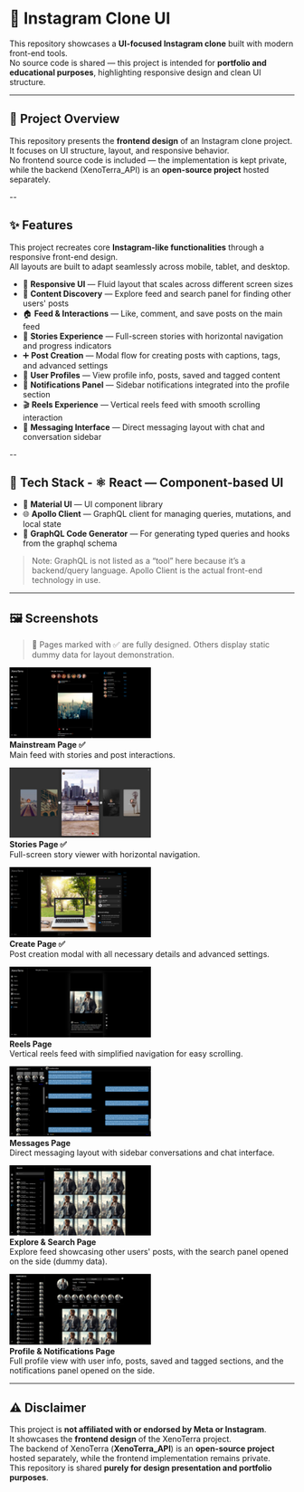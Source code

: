 # 📱 Instagram Clone UI

This repository showcases a **UI-focused Instagram clone** built with modern front-end tools.  
No source code is shared — this project is intended for **portfolio and educational purposes**, highlighting responsive design and clean UI structure.

---

## 📌 Project Overview

This repository presents the **frontend design** of an Instagram clone project.  
It focuses on UI structure, layout, and responsive behavior.  
No frontend source code is included — the implementation is kept private, while the backend (XenoTerra_API) is an **open-source project** hosted separately.

--

## ✨ Features

This project recreates core **Instagram-like functionalities** through a responsive front-end design.  
All layouts are built to adapt seamlessly across mobile, tablet, and desktop.

- 📱 **Responsive UI** — Fluid layout that scales across different screen sizes  
- 🧭 **Content Discovery** — Explore feed and search panel for finding other users' posts  
- 🏠 **Feed & Interactions** — Like, comment, and save posts on the main feed  
- 📖 **Stories Experience** — Full-screen stories with horizontal navigation and progress indicators  
- ➕ **Post Creation** — Modal flow for creating posts with captions, tags, and advanced settings  
- 👤 **User Profiles** — View profile info, posts, saved and tagged content  
- 🔔 **Notifications Panel** — Sidebar notifications integrated into the profile section  
- 🎬 **Reels Experience** — Vertical reels feed with smooth scrolling interaction  
- 💬 **Messaging Interface** — Direct messaging layout with chat and conversation sidebar

--

## 🧰 Tech Stack - ⚛️ **React** — Component-based UI
- 🎨 **Material UI** — UI component library
- 🌐 **Apollo Client** — GraphQL client for managing queries, mutations, and local state 
- 🧾 **GraphQL Code Generator** — For generating typed queries and hooks from the graphql schema

> Note: GraphQL is not listed as a “tool” here because it’s a backend/query language. Apollo Client is the actual front-end technology in use.

---

## 🖼️ Screenshots

> 📌 Pages marked with ✅ are fully designed. Others display static dummy data for layout demonstration.

<p>
  <img src="./public/screenshots/mainstream.png" alt="Mainstream Page" width="250" />
  <br>
  <strong>Mainstream Page ✅</strong><br>
  Main feed with stories and post interactions.
</p>

<p>
  <img src="./public/screenshots/stories.png" alt="Stories Page" width="250" />
  <br>
  <strong>Stories Page ✅</strong><br>
  Full-screen story viewer with horizontal navigation.
</p>

<p>
  <img src="./public/screenshots/create.png" alt="Create Page" width="250" />
  <br>
  <strong>Create Page ✅</strong><br>
  Post creation modal with all necessary details and advanced settings.
</p>

<p>
  <img src="./public/screenshots/reels.png" alt="Reels Page" width="250" />
  <br>
  <strong>Reels Page</strong><br>
  Vertical reels feed with simplified navigation for easy scrolling.
</p>

<p>
  <img src="./public/screenshots/messages.png" alt="Messages Page" width="250" />
  <br>
  <strong>Messages Page</strong><br>
  Direct messaging layout with sidebar conversations and chat interface.
</p>

<p>
  <img src="./public/screenshots/explore-search.png" alt="Explore/Search Page" width="250" />
  <br>
  <strong>Explore & Search Page</strong><br>
  Explore feed showcasing other users' posts, with the search panel opened on the side (dummy data).
</p>

<p>
  <img src="./public/screenshots/profile-notifications.png" alt="Profile & Notifications Page" width="250" />
  <br>
  <strong>Profile & Notifications Page</strong><br>
  Full profile view with user info, posts, saved and tagged sections, and the notifications panel opened on the side.
</p>

---

## ⚠️ Disclaimer

This project is **not affiliated with or endorsed by Meta or Instagram**.  
It showcases the **frontend design** of the XenoTerra project.  
The backend of XenoTerra (**XenoTerra_API**) is an **open-source project** hosted separately, while the frontend implementation remains private.  
This repository is shared **purely for design presentation and portfolio purposes**.
